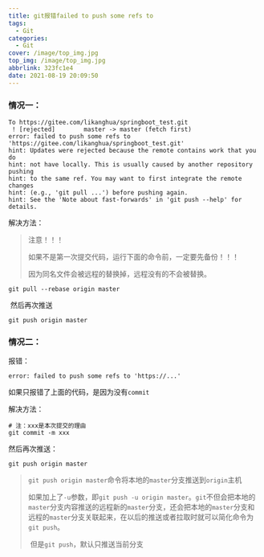 ```yaml
---
title: git报错failed to push some refs to
tags:
  - Git
categories:
  - Git
cover: /image/top_img.jpg
top_img: /image/top_img.jpg
abbrlink: 323fc1e4
date: 2021-08-19 20:09:50
---
```


### 情况一：

```shell
To https://gitee.com/likanghua/springboot_test.git
 ! [rejected]        master -> master (fetch first)
error: failed to push some refs to 'https://gitee.com/likanghua/springboot_test.git'
hint: Updates were rejected because the remote contains work that you do
hint: not have locally. This is usually caused by another repository pushing
hint: to the same ref. You may want to first integrate the remote changes
hint: (e.g., 'git pull ...') before pushing again.
hint: See the 'Note about fast-forwards' in 'git push --help' for details.
```

解决方法：

> 注意！！！
>
> 如果不是第一次提交代码，运行下面的命令前，一定要先备份！！！
>
> 因为同名文件会被远程的替换掉，远程没有的不会被替换。

```shell
git pull --rebase origin master
```

​	然后再次推送

```shell
git push origin master
```



### 情况二：

报错：

```shell
error: failed to push some refs to 'https://...'
```

如果只报错了上面的代码，是因为没有`commit`

解决方法：

```shell
# 注：xxx是本次提交的理由
git commit -m xxx
```

然后再次推送：

```shell
git push origin master
```



> ​	`git push origin master`命令将本地的`master`分支推送到`origin`主机
>
> ​	如果加上了`-u`参数，即`git push -u origin master`。`git`不但会把本地的`master`分支内容推送的远程新的`master`分支，还会把本地的`master`分支和远程的`master`分支关联起来，在以后的推送或者拉取时就可以简化命令为`git push`。
>
> ​	但是`git push`，默认只推送当前分支

